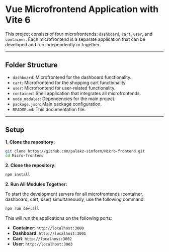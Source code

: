 # Vue Microfrontend Application with Vite 6

This project consists of four microfrontends: `dashboard`, `cart`, `user`, and `container`. Each microfrontend is a separate application that can be developed and run independently or together.

---

## Folder Structure

- `dashboard`: Microfrontend for the dashboard functionality.
- `cart`: Microfrontend for the shopping cart functionality.
- `user`: Microfrontend for user-related functionality.
- `container`: Shell application that integrates all microfrontends.
- `node_modules`: Dependencies for the main project.
- `package.json`: Main package configuration.
- `README.md`: This documentation file.

---

## Setup

**1. Clone the repository:**
   ```bash
   git clone https://github.com/palakz-simform/Micro-frontend.git
   cd Micro-frontend
   ```
**2. Clone the repository:**
   ```bash
   npm install
   ```
**2. Run All Modules Together:**

To start the development servers for all microfrontends (container, dashboard, cart, user) simultaneously, use the following command:
   ```bash
   npm run dev:all
   ```
This will run the applications on the following ports:

- **Container**: `http://localhost:3000`
- **Dashboard**: `http://localhost:3001`
- **Cart**: `http://localhost:3002`
- **User**: `http://localhost:3003`

